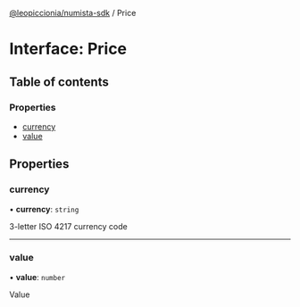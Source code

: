 [@leopiccionia/numista-sdk](../README.md) / Price

# Interface: Price

## Table of contents

### Properties

- [currency](Price.md#currency)
- [value](Price.md#value)

## Properties

### currency

• **currency**: `string`

3-letter ISO 4217 currency code

___

### value

• **value**: `number`

Value
